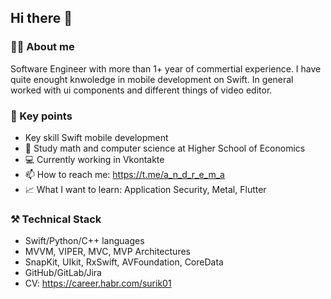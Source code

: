 ## Hi there 👋
### 👨‍💻 About me
Software Engineer with more than 1+ year of commertial experience. I have quite enought knwoledge in mobile development on Swift. In general worked with ui components and different things of video editor.
### 🔑 Key points 
- Key skill Swift mobile development
- 🔭 Study math and computer science at Higher School of Economics
- 💻 Currently working in Vkontakte
- 📫 How to reach me: https://t.me/a_n_d_r_e_m_a
- 📈 What I want to learn: Application Security, Metal, Flutter
### ⚒️ Technical Stack
- Swift/Python/C++ languages
- MVVM, VIPER, MVC, MVP Architectures
- SnapKit, UIkit, RxSwift, AVFoundation, CoreData
- GitHub/GitLab/Jira 
- CV: https://career.habr.com/surik01
